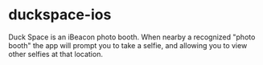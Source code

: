 duckspace-ios
=============

Duck Space is an iBeacon photo booth.  When nearby a recognized "photo booth" the app will prompt you to take a selfie, and allowing you to view other selfies at that location.
